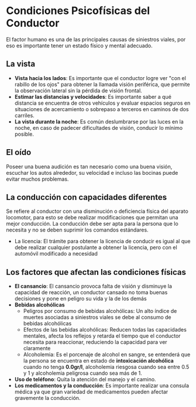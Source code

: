 # Condiciones Psicofísicas del Conductor
El factor humano es una de las principales causas de siniestros viales, por eso es importante tener un estado físico y mental adecuado.

## La vista
- **Vista hacia los lados**: Es importante que el conductor logre ver "con el rabillo de los ojos" para obtener la llamada visión periférica, que permite la observación lateral sin la pérdida de visión frontal.
- **Estimar las distancias y velocidades**: Es importante saber a qué distancia se encuentra de otros vehículos y evaluar espacios seguros en situaciones de acercamiento o sobrepaso a terceros en caminos de dos carriles.
- **La vista durante la noche**: Es común deslumbrarse por las luces en la noche, en caso de padecer dificultades de visión, conducir lo mínimo posible.

## El oído
Poseer una buena audición es tan necesario como una buena visión, escuchar los autos alrededor, su velocidad e incluso las bocinas puede evitar muchos problemas.

## La conducción con capacidades diferentes
Se refiere al conductor con una disminución o deficiencia física del aparato locomotor, para esto se debe realizar modificaciones que permitan una mejor conducción. La conducción debe ser apta para la persona que lo necesita y no se deben suprimir los comandos estándares.
- La licencia: El trámite para obtener la licencia de conducir es igual al que debe realizar cualquier postulante a obtener la licencia, pero con el automóvil modificado a necesidad

## Los factores que afectan las condiciones físicas
- **El cansancio**: El cansancio provoca falta de visión y disminuye la capacidad de reacción, un conductor cansado no toma buenas decisiones y pone en peligro su vida y la de los demás
- **Bebidas alcohólicas**
    - Peligros por consumo de bebidas alcohólicas: Un alto índice de muertes asociadas a siniestros viales se debe al consumo de bebidas alcohólicas
    - Efectos de las bebidas alcohólicas: Reducen todas las capacidades mentales, afecta los reflejos y retarda el tiempo que el conductor necesita para reaccionar, reduciendo la capacidad para ver claramente
    - Alcoholemia: Es el porcenaje de alcohol en sangre, se entenderá que la persona se encuentra en estado de **intoxicación alcohólica** cuando no tenga **0.0gr/l**, alcoholemia riesgosa cuando sea entre 0.5 y 1 y alcoholemia peligrosa cuando sea más de 1.
- **Uso de teléfono**: Quita la atención del manejo y el camino.
- **Los medicamentos y la conducción**: Es importante realizar una consula médica ya que gran variedad de medicamentos pueden afectar gravemente la conducción.